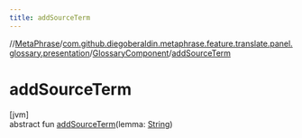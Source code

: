 ```yaml
---
title: addSourceTerm
---
```

//[MetaPhrase](../../../index.html)/[com.github.diegoberaldin.metaphrase.feature.translate.panel.glossary.presentation](../index.html)/[GlossaryComponent](index.html)/[addSourceTerm](add-source-term.html)



# addSourceTerm



[jvm]\
abstract fun [addSourceTerm](add-source-term.html)(lemma: [String](https://kotlinlang.org/api/latest/jvm/stdlib/kotlin/-string/index.html))





